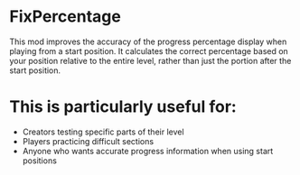 # FixPercentage

This mod improves the accuracy of the progress percentage display when playing from a start position. It calculates the correct percentage based on your position relative to the entire level, rather than just the portion after the start position.

# This is particularly useful for:
- Creators testing specific parts of their level
- Players practicing difficult sections
- Anyone who wants accurate progress information when using start positions
